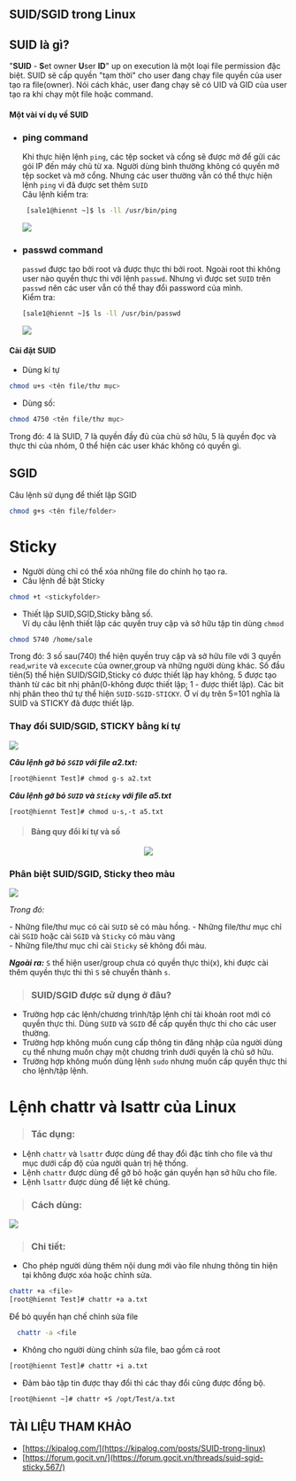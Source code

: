 **<h2>SUID/SGID trong Linux</h2>**
<h2>SUID là gì?</h2>

"**SUID** - **S**et owner **U**ser **ID**" up on execution là một loại file permission đặc biệt. SUID sẽ cấp quyền "tạm thời" cho user đang chạy file quyền của user tạo ra file(owner). Nói cách khác, user đang chạy sẽ có UID và GID của user tạo ra khi chạy một file hoặc command. 

<h4>Một vài ví dụ về SUID</h4> 

- ### **ping command**  
  Khi thực hiện lệnh `ping`, các tệp socket và cổng sẽ được mở để gửi các gói IP đến máy chủ từ xa. Người dùng bình thường không có quyền mở tệp socket và mở cổng. Nhưng các user thường vẫn có thể thực hiện lệnh `ping` vì đã được set thêm `SUID`  
  Câu lệnh kiểm tra:  
  ```sh
   [sale1@hiennt ~]$ ls -ll /usr/bin/ping
  ```  

  <img src = "../../images/25 bai linux/ping.png">  

- ### **passwd command**  
   `passwd` được tạo bởi root và được thực thi bởi root. Ngoài root thì không user nào  quyền thực thi với lệnh `passwd`. Nhưng vì được set `SUID` trên `passwd` nên các user vẫn có thể thay đổi password của mình.  
   Kiểm tra:  
   ```sh
   [sale1@hiennt ~]$ ls -ll /usr/bin/passwd  
   ```

   <img src = "../../images/25 bai linux/passwd2.png">  

<h4>Cài đặt SUID</h4>  

- Dùng kí tự  

```sh
chmod u+s <tên file/thư mục>
```  

- Dùng số:
```sh
chmod 4750 <tên file/thư mục>
```
Trong đó: 4 là SUID, 7 là quyền đầy đủ của chủ sở hữu, 5 là quyền đọc và thực thi của nhóm, 0 thể hiện các user khác không có quyền gì.  

<h2>SGID</h2>
Câu lệnh sử dụng để thiết lập SGID  

```sh
chmod g+s <tên file/folder>
```

# **Sticky**
- Người dùng chỉ có thể xóa những file do chính họ tạo ra.
- Câu lệnh để bật Sticky  
```sh
chmod +t <stickyfolder>
```
- Thiết lập SUID,SGID,Sticky bằng số.   
Ví dụ câu lệnh thiết lập các quyền truy cập và sở hữu tập tin dùng `chmod`
```sh
chmod 5740 /home/sale
```
Trong đó: 3 số sau(740) thể hiện quyền truy cập và sở hữu file với 3 quyền `read`,`write` và `excecute` của owner,group và những người dùng khác. Số đầu tiên(5) thể hiện SUID/SGID,Sticky có được thiết lập hay không. 5 được tạo thành từ các bit nhị phân(0-không được thiết lập; 1 -  được thiết lập). Các bit nhị phân theo thứ tự thể hiện `SUID-SGID-STICKY`. Ở ví dụ trên 5=101 nghĩa là SUID và STICKY đã được thiết lập.  

### Thay đổi SUID/SGID, STICKY bằng kí tự  

<img src = "../../images/25 bai linux/chmodst.png"> 

***Câu lệnh gỡ bỏ `SGID` với file a2.txt:***
```sh
[root@hiennt Test]# chmod g-s a2.txt
```
***Câu lệnh gỡ bỏ `SUID` và `Sticky` với file a5.txt***  
```sh
[root@hiennt Test]# chmod u-s,-t a5.txt
```

> #### Bảng quy đổi kí tự và số  

<center><img src ="../../images/25 bai linux/table.png"></center>


### Phân biệt SUID/SGID, Sticky theo màu   

<img src = "../../images/25 bai linux/suidsgidt.png">  

*Trong đó:*  

\- Những file/thư mục có cài `SUID` sẽ có màu hồng. 
\- Những file/thư mục chỉ cài `SGID` hoặc cài `SGID` và `Sticky` có màu vàng  
\- Những file/thư mục chỉ cài `Sticky` sẽ không đổi màu. 

***Ngoài ra:*** `S` thể hiện user/group chưa có quyền thực thi(x), khi được cài thêm quyền thực thi thì `S` sẽ chuyển thành `s`.  

> ### SUID/SGID được sử dụng ở đâu?   
- Trường hợp các lệnh/chương trình/tập lệnh chỉ tài khoản root mới có quyền thực thi. Dùng `SUID` và `SGID` để cấp quyền thực thi cho các user thường.  
- Trường hợp không muốn cung cấp thông tin đăng nhập của người dùng cụ thể nhưng muốn chạy một chương trình dưới quyền là chủ sở hữu.  
- Trường hợp không muốn dùng lệnh `sudo` nhưng muốn cấp quyền thực thi cho lệnh/tập lệnh.  



# Lệnh chattr và lsattr của Linux  
> ### Tác dụng: 
- Lệnh `chattr` và `lsattr` được dùng để thay đổi đặc tính cho file và thư mục dưới cấp độ của người quản trị hệ thống. 
- Lệnh `chattr` được dùng để gỡ bỏ hoặc gán quyền hạn sở hữu cho file.  
- Lệnh `lsattr` được dùng để liệt kê chúng. 

> ### Cách dùng: 

<img src ="../../images/25 bai linux/table2.png">  

> ### Chi tiết:  
- Cho phép người dùng thêm nội dung mới vào file nhưng thông tin hiện tại không được xóa hoặc chỉnh sửa. 
```sh
chattr +a <file>
[root@hiennt Test]# chattr +a a.txt
```
   Để bỏ quyền hạn chế chỉnh sửa file
   ```sh
     chattr -a <file
   ```
- Không cho người dùng chỉnh sửa file, bao gồm cả root  

```sh
[root@hiennt Test]# chattr +i a.txt
```
- Đảm bảo tập tin được thay đổi thì các thay đổi cũng được đồng bộ.  
```sh
[root@hiennt ~]# chattr +S /opt/Test/a.txt
```



## TÀI LIỆU THAM KHẢO  
- [https://kipalog.com/](https://kipalog.com/posts/SUID-trong-linux)
- [https://forum.gocit.vn/](https://forum.gocit.vn/threads/suid-sgid-sticky.567/)